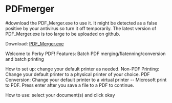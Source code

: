 # PDFmerger
#download the PDF_Merger.exe to use it. It might be detected as a false positive by your antivirus so turn it off temporarily.
The latest version of PDF_Merger.exe is too large to be uploaded on github.

Download: [PDF_Merger.exe](https://www.dropbox.com/s/w6mjc05olg92bq1/PDF_Merger.exe?dl=0)


Welcome to Perky PDF!
Features: Batch PDF merging/flatenning/conversion and batch printing

How to set up: change your default printer as needed.
Non-PDF Printing: Change your default printer to a physical printer of your choice.
PDF Conversion: Change your default printer to a virtual printer -- Microsoft print to PDF.
Press enter after you save a file to a PDF to continue.

How to use: select your document(s) and click okay
